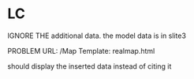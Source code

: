 # LC
IGNORE THE additional data. the model data is in slite3

PROBLEM URL: /Map
Template: realmap.html

should display the inserted data instead of citing it
